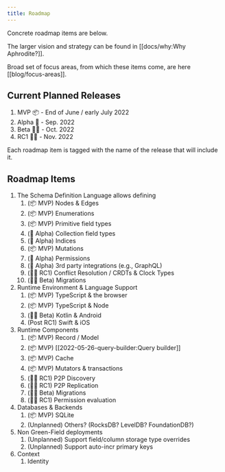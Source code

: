 ```yaml
---
title: Roadmap
---
```


Concrete roadmap items are below.

The larger vision and strategy can be found in [[docs/why:Why Aphrodite?]].

Broad set of focus areas, from which these items come, are here [[blog/focus-areas]].

## Current Planned Releases

1. MVP 📦 - End of June / early July 2022
2. Alpha 💪 - Sep. 2022
3. Beta 🤦‍♂️ - Oct. 2022
4. RC1 🧚‍♀️ - Nov. 2022

Each roadmap item is tagged with the name of the release that will include it.

## Roadmap Items

1. The Schema Definition Language allows defining
   1. (📦 MVP) Nodes & Edges
   2. (📦 MVP) Enumerations
   3. (📦 MVP) Primitive field types
   4. (💪 Alpha) Collection field types
   5. (💪 Alpha) Indices
   6. (📦 MVP) Mutations
   7. (💪 Alpha) Permissions
   8. (💪 Alpha) 3rd party integrations (e.g., GraphQL)
   9. (🧚‍♀️ RC1) Conflict Resolution / CRDTs & Clock Types
   10. (🤦‍♂️ Beta) Migrations
2. Runtime Environment & Language Support
   1. (📦 MVP) TypeScript & the browser
   2. (📦 MVP) TypeScript & Node
   3. (🤦‍♂️ Beta) Kotlin & Android
   4. (Post RC1) Swift & iOS
3. Runtime Components
   1. (📦 MVP) Record / Model
   2. (📦 MVP) [[2022-05-26-query-builder:Query builder]]
   3. (📦 MVP) Cache
   4. (📦 MVP) Mutators & transactions
   5. (🧚‍♀️ RC1) P2P Discovery
   6. (🧚‍♀️ RC1) P2P Replication
   7. (🤦‍♂️ Beta) Migrations
   8. (🧚‍♀️ RC1) Permission evaluation
4. Databases & Backends
   1. (📦 MVP) SQLite
   2. (Unplanned) Others? (RocksDB? LevelDB? FoundationDB?)
5. Non Green-Field deployments
   1. (Unplanned) Support field/column storage type overrides
   2. (Unplanned) Support auto-incr primary keys
6. Context
   1. Identity
